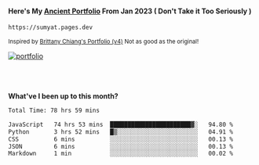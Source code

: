 #### Here's My [Ancient Portfolio](https://sumyat.pages.dev) From Jan 2023 ( Don't Take it Too Seriously ) 
````bash
https://sumyat.pages.dev 
````

<sub>Inspired by [Brittany Chiang's Portfolio (v4)](https://v4.brittanychiang.com/) Not as good as the original!</sub>


<a href='https://sumyat.pages.dev/'>
    <img src='https://github.com/sumyat-aung/sumyat-aung/assets/108873224/c9b4f2be-c585-4dd3-84e1-692c3854a6d8' alt='portfolio' align='center' />
</a>


<br />
<br />


<br />
<br />

**What've I been up to this month?**

<!--START_SECTION:waka-->

```txt
Total Time: 78 hrs 59 mins

JavaScript   74 hrs 53 mins  ███████████████████████▓░   94.80 %
Python       3 hrs 52 mins   █▒░░░░░░░░░░░░░░░░░░░░░░░   04.91 %
CSS          6 mins          ░░░░░░░░░░░░░░░░░░░░░░░░░   00.13 %
JSON         6 mins          ░░░░░░░░░░░░░░░░░░░░░░░░░   00.13 %
Markdown     1 min           ░░░░░░░░░░░░░░░░░░░░░░░░░   00.02 %
```

<!--END_SECTION:waka-->




